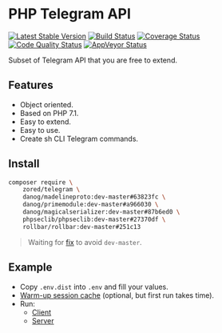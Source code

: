 # PHP Telegram API

[![Latest Stable Version](https://poser.pugx.org/zored/telegram/version.png)](https://packagist.org/packages/zored/telegram)
[![Build Status](https://travis-ci.org/zored/telegram.svg?branch=master)](https://travis-ci.org/zored/telegram)
[![Coverage Status](https://coveralls.io/repos/github/zored/telegram/badge.svg?branch=master)](https://coveralls.io/github/zored/telegram?branch=master)
[![Code Quality Status](https://scrutinizer-ci.com/g/zored/telegram/badges/quality-score.png?b=master)](https://scrutinizer-ci.com/g/zored/telegram/?branch=master)
[![AppVeyor Status](https://ci.appveyor.com/api/projects/status/ewh9cu52r2e5sukd?svg=true
)](https://ci.appveyor.com/project/zored/telegram)

Subset of Telegram API that you are free to extend.

## Features
- Object oriented.
- Based on PHP 7.1.
- Easy to extend.
- Easy to use.
- Create sh CLI Telegram commands.

## Install
```bash
composer require \
    zored/telegram \
    danog/madelineproto:dev-master#63823fc \
    danog/primemodule:dev-master#a966030 \
    danog/magicalserializer:dev-master#87b6ed0 \
    phpseclib/phpseclib:dev-master#27370df \
    rollbar/rollbar:dev-master#251c13
```
> Waiting for [fix](https://github.com/danog/MadelineProto/issues/342) to avoid `dev-master`.

## Example
- Copy `.env.dist` into `.env` and fill your values.
- [Warm-up session cache](./bin/warmup.php) (optional, but first run takes time). 
- Run:
    - [Client](./bin/client.php)
    - [Server](./bin/bot.php)
